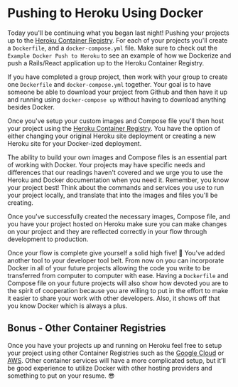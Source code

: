 # Pushing to Heroku Using Docker

Today you'll be continuing what you began last night! Pushing your projects up to the [Heroku Container Registry][heroku-container]. For each of your projects you'll create a `Dockerfile`, and a `docker-compose.yml` file. Make sure to check out the `Example Docker Push to Heroku` to see an example of how we Dockerize and push a Rails/React application up to the Heroku Container Registry.

If you have completed a group project, then work with your group to create one `Dockerfile` and `docker-compose.yml` together. Your goal is to have someone be able to download your project from Github and then have it up and running using `docker-compose up` without having to download anything besides Docker.

Once you've setup your custom images and Compose file you'll then host your project using the [Heroku Container Registry][heroku-container]. You have the option of either changing your original Heroku site deployment or creating a new Heroku site for your Docker-ized deployment.

The ability to build your own images and Compose files is an essential part of working with Docker. Your projects may have specific needs and differences that our readings haven't covered and we urge you to use the Heroku and Docker documentation when you need it. Remember, you know your project best! Think about the commands and services you use to run your project locally, and translate that into the images and files you'll be creating.

Once you've successfully created the necessary images, Compose file, and you have your project hosted on Heroku make sure you can make changes on your project and they are reflected correctly in your flow through development to production.

Once your flow is complete give yourself a solid high five! 🙌 You've added another tool to your developer tool belt. From now on you can incorporate Docker in all of your future projects allowing the code you write to be transferred from computer to computer with ease. Having a `Dockerfile` and Compose file on your future projects will also show how devoted you are to the spirit of cooperation because you are willing to put in the effort to make it easier to share your work with other developers. Also, it shows off that you know Docker which is always a plus.

## Bonus - Other Container Registries

Once you have your projects up and running on Heroku feel free to setup your project using other Container Registries such as the [Google Cloud][google] or [AWS][ec2]. Other container services will have a more complicated setup, but it'll be good experience to utilize Docker with other hosting providers and something to put on your resume. 😎

[heroku-container]: https://devcenter.heroku.com/articles/container-registry-and-runtime
[google]: https://cloud.google.com/container-registry/
[ec2]: https://aws.amazon.com/ec2/
